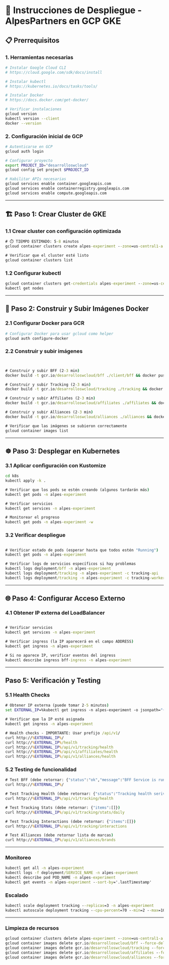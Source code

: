# 🚀 Instrucciones de Despliegue - AlpesPartners en GCP GKE

## 📋 Prerrequisitos

### 1. Herramientas necesarias
```bash
# Instalar Google Cloud CLI
# https://cloud.google.com/sdk/docs/install

# Instalar kubectl
# https://kubernetes.io/docs/tasks/tools/

# Instalar Docker
# https://docs.docker.com/get-docker/

# Verificar instalaciones
gcloud version
kubectl version --client
docker --version
```

### 2. Configuración inicial de GCP
```bash
# Autenticarse en GCP
gcloud auth login

# Configurar proyecto
export PROJECT_ID="desarrolloswcloud"
gcloud config set project $PROJECT_ID

# Habilitar APIs necesarias
gcloud services enable container.googleapis.com
gcloud services enable containerregistry.googleapis.com
gcloud services enable compute.googleapis.com
```

---

## 🏗️ Paso 1: Crear Cluster de GKE

### 1.1 Crear cluster con configuración optimizada
```cmd
# ⏱️ TIEMPO ESTIMADO: 5-8 minutos
gcloud container clusters create alpes-experiment --zone=us-central1-a --machine-type=e2-standard-2 --num-nodes=2 --enable-autoscaling --min-nodes=1 --max-nodes=5 --disk-size=20GB --disk-type=pd-standard --enable-network-policy --enable-autorepair --enable-autoupgrade

# Verificar que el cluster esté listo
gcloud container clusters list
```

### 1.2 Configurar kubectl
```cmd
gcloud container clusters get-credentials alpes-experiment --zone=us-central1-a
kubectl get nodes
```

---

## 🐳 Paso 2: Construir y Subir Imágenes Docker

### 2.1 Configurar Docker para GCR
```bash
# Configurar Docker para usar gcloud como helper
gcloud auth configure-docker
```

### 2.2 Construir y subir imágenes
```cmd


# Construir y subir BFF (2-3 min)
docker build -t gcr.io/desarrolloswcloud/bff ./client/bff && docker push gcr.io/desarrolloswcloud/bff

# Construir y subir Tracking (2-3 min)
docker build -t gcr.io/desarrolloswcloud/tracking ./tracking && docker push gcr.io/desarrolloswcloud/tracking

# Construir y subir Affiliates (2-3 min)
docker build -t gcr.io/desarrolloswcloud/affiliates ./affiliates && docker push gcr.io/desarrolloswcloud/affiliates

# Construir y subir Alliances (2-3 min)
docker build -t gcr.io/desarrolloswcloud/alliances ./alliances && docker push gcr.io/desarrolloswcloud/alliances

# Verificar que las imágenes se subieron correctamente
gcloud container images list
```

---

## ☸️ Paso 3: Desplegar en Kubernetes

### 3.1 Aplicar configuración con Kustomize
```cmd
cd k8s
kubectl apply -k .

# Verificar que los pods se estén creando (algunos tardarán más)
kubectl get pods -n alpes-experiment

# Verificar servicios
kubectl get services -n alpes-experiment

# Monitorear el progreso
kubectl get pods -n alpes-experiment -w
```

### 3.2 Verificar despliegue
```cmd

# Verificar estado de pods (esperar hasta que todos estén "Running")
kubectl get pods -n alpes-experiment

# Verificar logs de servicios específicos si hay problemas
kubectl logs deployment/bff -n alpes-experiment
kubectl logs deployment/tracking -n alpes-experiment -c tracking-api
kubectl logs deployment/tracking -n alpes-experiment -c tracking-worker

```

---

## 🌐 Paso 4: Configurar Acceso Externo

### 4.1 Obtener IP externa del LoadBalancer
```cmd

# Verificar servicios
kubectl get services -n alpes-experiment

# Verificar ingress (la IP aparecerá en el campo ADDRESS)
kubectl get ingress -n alpes-experiment

# Si no aparece IP, verificar eventos del ingress
kubectl describe ingress bff-ingress -n alpes-experiment

```
---

## Paso 5: Verificación y Testing

### 5.1 Health Checks
```cmd
# Obtener IP externa (puede tomar 2-5 minutos)
set EXTERNAL_IP=%kubectl get ingress -n alpes-experiment -o jsonpath="{.items[0].status.loadBalancer.ingress[0].ip}"%

# Verificar que la IP esté asignada
kubectl get ingress -n alpes-experiment

# Health checks - IMPORTANTE: Usar prefijo /api/v1/
curl http://%EXTERNAL_IP%/
curl http://%EXTERNAL_IP%/health
curl http://%EXTERNAL_IP%/api/v1/tracking/health
curl http://%EXTERNAL_IP%/api/v1/affiliates/health
curl http://%EXTERNAL_IP%/api/v1/alliances/health
```

### 5.2 Testing de funcionalidad
```cmd
# Test BFF (debe retornar: {"status":"ok","message":"BFF Service is running"})
curl http://%EXTERNAL_IP%/

# Test Tracking Health (debe retornar: {"status":"Tracking health serivce ok"})
curl http://%EXTERNAL_IP%/api/v1/tracking/health

# Test Tracking Stats (debe retornar: {"items":[]})
curl http://%EXTERNAL_IP%/api/v1/tracking/stats/daily

# Test Tracking Interactions (debe retornar: {"items":[]})
curl http://%EXTERNAL_IP%/api/v1/tracking/interactions

# Test Alliances (debe retornar lista de marcas)
curl http://%EXTERNAL_IP%/api/v1/alliances/brands
```

---

### Monitoreo
```cmd
kubectl get all -n alpes-experiment
kubectl logs -f deployment/SERVICE_NAME -n alpes-experiment
kubectl describe pod POD_NAME -n alpes-experiment
kubectl get events -n alpes-experiment --sort-by='.lastTimestamp'
```

### Escalado
```cmd
kubectl scale deployment tracking --replicas=3 -n alpes-experiment
kubectl autoscale deployment tracking --cpu-percent=70 --min=2 --max=10 -n alpes-experiment
```

---

### Limpieza de recursos
```cmd
gcloud container clusters delete alpes-experiment --zone=us-central1-a
gcloud container images delete gcr.io/desarrolloswcloud/bff --force-delete-tags
gcloud container images delete gcr.io/desarrolloswcloud/tracking --force-delete-tags
gcloud container images delete gcr.io/desarrolloswcloud/affiliates --force-delete-tags
gcloud container images delete gcr.io/desarrolloswcloud/alliances --force-delete-tags
```
